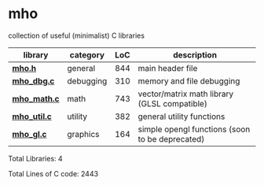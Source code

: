 # mho
collection of useful (minimalist) C libraries

<a name="mho_libs"></a>

library    | category | LoC | description
--------------------- | -------- | --- | --------------------------------
**[mho.h](mho.h)**| general | 844 | main header file
**[mho_dbg.c](mho_dbg.c)** | debugging | 310 | memory and file debugging
**[mho_math.c](mho_math.c)** | math | 743 | vector/matrix math library (GLSL compatible)
**[mho_util.c](mho_util.c)** | utility | 382 | general utility functions
**[mho_gl.c](mho_gl.c)** | graphics | 164 | simple opengl functions (soon to be deprecated)

Total Libraries: 4

Total Lines of C code: 2443
